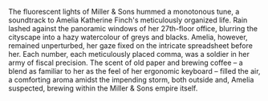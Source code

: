 The fluorescent lights of Miller & Sons hummed a monotonous tune, a soundtrack to Amelia Katherine Finch's meticulously organized life.  Rain lashed against the panoramic windows of her 27th-floor office, blurring the cityscape into a hazy watercolour of greys and blacks. Amelia, however, remained unperturbed, her gaze fixed on the intricate spreadsheet before her.  Each number, each meticulously placed comma, was a soldier in her army of fiscal precision.  The scent of old paper and brewing coffee – a blend as familiar to her as the feel of her ergonomic keyboard – filled the air, a comforting aroma amidst the impending storm, both outside and, Amelia suspected, brewing within the Miller & Sons empire itself.
